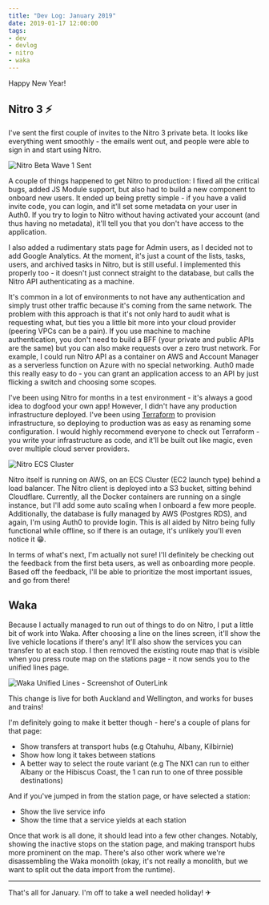 ```yaml
---
title: "Dev Log: January 2019"
date: 2019-01-17 12:00:00
tags:
- dev
- devlog
- nitro
- waka
---
```


Happy New Year!

## Nitro 3 ⚡
I've sent the first couple of invites to the Nitro 3 private beta. It looks like everything went smoothly - the emails went out, and people were able to sign in and start using Nitro.

![Nitro Beta Wave 1 Sent](/images/nitro-2019-beta-wave-1.png)

A couple of things happened to get Nitro to production: I fixed all the critical bugs, added JS Module support, but also had to build a new component to onboard new users. It ended up being pretty simple - if you have a valid invite code, you can login, and it'll set some metadata on your user in Auth0. If you try to login to Nitro without having activated your account (and thus having no metadata), it'll tell you that you don't have access to the application.

I also added a rudimentary stats page for Admin users, as I decided not to add Google Analytics. At the moment, it's just a count of the lists, tasks, users, and archived tasks in Nitro, but is still useful. I implemented this properly too - it doesn't just connect straight to the database, but calls the Nitro API authenticating as a machine.

It's common in a lot of environments to not have any authentication and simply trust other traffic because it's coming from the same network. The problem with this approach is that it's not only hard to audit what is requesting what, but ties you a little bit more into your cloud provider (peering VPCs can be a pain). If you use machine to machine authentication, you don't need to build a BFF (your private and public APIs are the same) but you can also make requests over a zero trust network. For example, I could run Nitro API as a container on AWS and Account Manager as a serverless function on Azure with no special networking. Auth0 made this really easy to do - you can grant an application access to an API by just flicking a switch and choosing some scopes.

I've been using Nitro for months in a test environment - it's always a good idea to dogfood your own app! However, I didn't have any production infrastructure deployed. I've been using [Terraform](https://terraform.io) to provision infrastructure, so deploying to production was as easy as renaming some configuration. I would highly recommend everyone to check out Terraform - you write your infrastructure as code, and it'll be built out like magic, even over multiple cloud server providers.

![Nitro ECS Cluster](/images/ecs-cluster-2019-jan.png)

Nitro itself is running on AWS, on an ECS Cluster (EC2 launch type) behind a load balancer. The Nitro client is deployed into a S3 bucket, sitting behind Cloudflare. Currently, all the Docker containers are running on a single instance, but I'll add some auto scaling when I onboard a few more people. Additionally, the database is fully managed by AWS (Postgres RDS), and again, I'm using Auth0 to provide login. This is all aided by Nitro being fully functional while offline, so if there is an outage, it's unlikely you'll even notice it 😁.

In terms of what's next, I'm actually not sure! I'll definitely be checking out the feedback from the first beta users, as well as onboarding more people. Based off the feedback, I'll be able to prioritize the most important issues, and go from there!

## Waka
Because I actually managed to run out of things to do on Nitro, I put a little bit of work into Waka. After choosing a line on the lines screen, it'll show the live vehicle locations if there's any! It'll also show the services you can transfer to at each stop. I then removed the existing route map that is visible when you press route map on the stations page - it now sends you to the unified lines page.

![Waka Unified Lines - Screenshot of OuterLink](/images/waka-unified-lines-2019-jan.png)

This change is live for both Auckland and Wellington, and works for buses and trains!

I'm definitely going to make it better though - here's a couple of plans for that page:
- Show transfers at transport hubs (e.g Otahuhu, Albany, Kilbirnie)
- Show how long it takes between stations
- A better way to select the route variant (e.g The NX1 can run to either Albany or the Hibiscus Coast, the 1 can run to one of three possible destinations)

And if you've jumped in from the station page, or have selected a station:
- Show the live service info
- Show the time that a service yields at each station

Once that work is all done, it should lead into a few other changes. Notably, showing the inactive stops on the station page, and making transport hubs more prominent on the map. There's also other work where we're disassembling the Waka monolith (okay, it's not really a monolith, but we want to split out the data import from the runtime).

---

That's all for January. I'm off to take a well needed holiday! ✈
